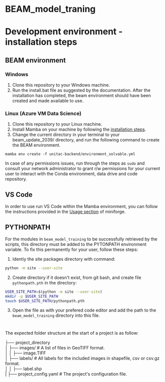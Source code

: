# BEAM_model_traning

# Development environment - installation steps 

## BEAM environment

### Windows

1. Clone this repository to your Windows machine.
2. Run the install.bat file as suggested by the documentation. After the installation has completed, the beam environment should have been created and made available to use.

### Linux (Azure VM Data Science)

1. Clone this repository to your Linux machine.
2. Install Mamba on your machine by following the [installation steps](https://mamba.readthedocs.io/en/latest/installation/mamba-installation.html).
3. Change the current directory in your terminal to your beam_update_2039/ directory, and run the following command to create the BEAM environment.

`mamba env create -f unitac-backend/environment_solvable.yml`

In case of any permissions issues, run through the steps as `sudo` and consult your network administrator to grant r/w permissions for your current user to interact with the Conda environment, data drive and code repository.

## VS Code

In order to use run VS Code within the Mamba environment, you can follow the instructions provided in the [Usage section](https://github.com/conda-forge/miniforge#usage) of miniforge.

## PYTHONPATH

For the modules in `beam_model_training` to be successfully retrieved by the scripts, this directory must be added to the PYTONPATH environment variable. To fix this permanently for your user, follow these steps:

1. Identiy the site packages directory with command:

```bash
python -m site --user-site
```

2. Create directory if it doesn't exist, from git bash, and create file `pythonpath.pth` in the directory:

```bash
USER_SITE_PATH=$(python -m site --user-site)
mkdir -p $USER_SITE_PATH
touch $USER_SITE_PATH/pythonpath.pth
```

3. Open the file as with your prefered code editor and add the path to the `beam_model_training` directory into this file.

#

The expected folder structure at the start of a project is as follow:

├── project_directory  
│ ├── images/ # A list of files in GeoTIFF format.  
│ │ ├── image.TIFF  
│ ├── labels/ # All labels for the included images in shapefile, csv or csv.gz format.  
│ │ ├── label.shp  
| ├── project_config.yaml # The project's configuration file.